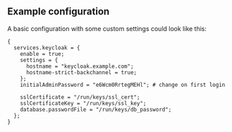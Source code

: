 ## Example configuration

A basic configuration with some custom settings could look like this:

```programlisting
{
  services.keycloak = {
    enable = true;
    settings = {
      hostname = "keycloak.example.com";
      hostname-strict-backchannel = true;
    };
    initialAdminPassword = "e6Wcm0RrtegMEHl"; # change on first login

    sslCertificate = "/run/keys/ssl_cert";
    sslCertificateKey = "/run/keys/ssl_key";
    database.passwordFile = "/run/keys/db_password";
  };
}
```
